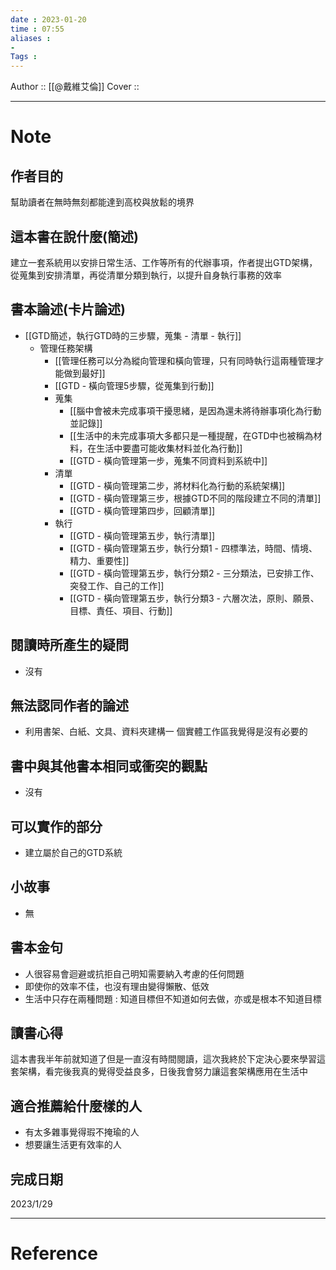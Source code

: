 ```yaml
---
date : 2023-01-20
time : 07:55
aliases : 
- 
Tags : 
---
```


Author :: [[@戴維艾倫]]
Cover ::

---
# Note
## 作者目的
幫助讀者在無時無刻都能達到高校與放鬆的境界

## 這本書在說什麼(簡述)
建立一套系統用以安排日常生活、工作等所有的代辦事項，作者提出GTD架構，從蒐集到安排清單，再從清單分類到執行，以提升自身執行事務的效率

## 書本論述(卡片論述)
- [[GTD簡述，執行GTD時的三步驟，蒐集 - 清單 - 執行]]
	- 管理任務架構
		- [[管理任務可以分為縱向管理和橫向管理，只有同時執行這兩種管理才能做到最好]]
		- [[GTD - 橫向管理5步驟，從蒐集到行動]]
		- 蒐集
			- [[腦中會被未完成事項干擾思緒，是因為還未將待辦事項化為行動並記錄]]
			- [[生活中的未完成事項大多都只是一種提醒，在GTD中也被稱為材料，在生活中要盡可能收集材料並化為行動]]
			- [[GTD - 橫向管理第一步，蒐集不同資料到系統中]]
		- 清單
			- [[GTD - 橫向管理第二步，將材料化為行動的系統架構]]
			- [[GTD - 橫向管理第三步，根據GTD不同的階段建立不同的清單]]
			- [[GTD - 橫向管理第四步，回顧清單]]
		- 執行
			- [[GTD - 橫向管理第五步，執行清單]]
			- [[GTD - 橫向管理第五步，執行分類1 - 四標準法，時間、情境、精力、重要性]]
			- [[GTD - 橫向管理第五步，執行分類2 - 三分類法，已安排工作、突發工作、自己的工作]]
			- [[GTD - 橫向管理第五步，執行分類3 - 六層次法，原則、願景、目標、責任、項目、行動]]

## 閱讀時所產生的疑問
- 沒有

## 無法認同作者的論述
- 利用書架、白紙、文具、資料夾建構一 個實體工作區我覺得是沒有必要的

## 書中與其他書本相同或衝突的觀點
- 沒有

## 可以實作的部分
- 建立屬於自己的GTD系統

## 小故事
- 無

## 書本金句
- 人很容易會迴避或抗拒自己明知需要納入考慮的任何問題
- 即使你的效率不佳，也沒有理由變得懶散、低效
- 生活中只存在兩種問題 : 知道目標但不知道如何去做，亦或是根本不知道目標

## 讀書心得
這本書我半年前就知道了但是一直沒有時間閱讀，這次我終於下定決心要來學習這套架構，看完後我真的覺得受益良多，日後我會努力讓這套架構應用在生活中

## 適合推薦給什麼樣的人
- 有太多雜事覺得瑕不掩瑜的人
- 想要讓生活更有效率的人

## 完成日期
2023/1/29

---
# Reference